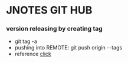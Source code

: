 <h1>JNOTES GIT HUB</h1>

<h3>version releasing by creating tag</h3>
<ul>
  <li>git tag <tagname> -a</li>
  <li>pushing into REMOTE:  git push origin --tags </li>
  <li>reference <a href="https://stackoverflow.com/questions/18216991/create-a-tag-in-a-github-repository"> click</a></li>
</ul>


